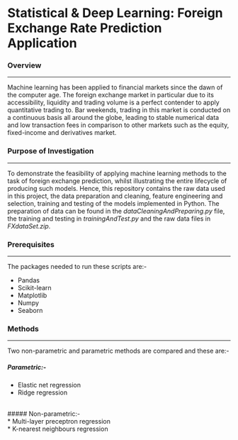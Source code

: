 # Statistical & Deep Learning: Foreign Exchange Rate Prediction Application


### Overview 
________________________________________________________________________________________________________________________________________
Machine learning has been applied to financial markets since the dawn of the computer age. The foreign exchange market in particular due to its accessibility, liquidity and trading volume is a perfect contender to apply quantitative trading to. Bar weekends, trading in this market is conducted on a continuous basis all around the globe, leading to stable numerical data and low transaction fees in comparison to other markets such as the equity, fixed-income and derivatives market. 

### Purpose of Investigation 
________________________________________________________________________________________________________________________________________
To demonstrate the feasibility of applying machine learning methods to the task of foreign exchange prediction, whilst illustrating the entire lifecycle of producing such models. Hence, this repository contains the raw data used in this project, the data preparation and cleaning, feature engineering and selection, training and testing of the models implemented in Python. The preparation of data can be found in the _dataCleaningAndPreparing.py_ file, the training and testing in _trainingAndTest.py_ and the raw data files in _FXdataSet.zip_. 

### Prerequisites
________________________________________________________________________________________________________________________________________
The packages needed to run these scripts are:-
* Pandas  
* Scikit-learn 
* Matplotlib 
* Numpy 
* Seaborn

### Methods
________________________________________________________________________________________________________________________________________
Two non-parametric and parametric methods are compared and these are:-
<br>
##### Parametric:-<br>
* Elastic net regression <br>
* Ridge regression <br>

<br>
##### Non-parametric:-<br>
* Multi-layer preceptron regression <br>
* K-nearest neighbours regression <br>
        

        
        
